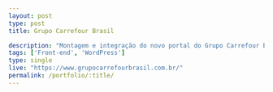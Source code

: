 ```yaml
---
layout: post
type: post
title: Grupo Carrefour Brasil

description: "Montagem e integração do novo portal do Grupo Carrefour Brasil."
tags: ['Front-end', 'WordPress']
type: single
live: "https://www.grupocarrefourbrasil.com.br/"
permalink: /portfolio/:title/
---
```

